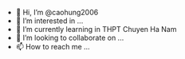 - 👋 Hi, I’m @caohung2006
- 👀 I’m interested in ...
- 🌱 I’m currently learning in THPT Chuyen Ha Nam
- 💞️ I’m looking to collaborate on ...
- 📫 How to reach me ...

<!---
caohung2006/caohung2006 is a ✨ special ✨ repository because its `README.md` (this file) appears on your GitHub profile.
You can click the Preview link to take a look at your changes.
--->
